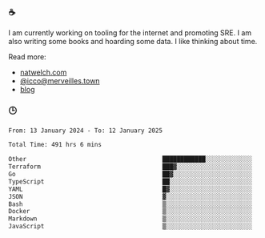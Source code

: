 ### ☕

I am currently working on tooling for the internet and promoting SRE. I am also writing some books and hoarding some data. I like thinking about time. 

Read more:

 - [natwelch.com](https://natwelch.com)
 - [@icco@merveilles.town](https://merveilles.town/@icco)
 - [blog](https://writing.natwelch.com)

### 🕒

<!--START_SECTION:waka-->

```txt
From: 13 January 2024 - To: 12 January 2025

Total Time: 491 hrs 6 mins

Other                                      ████████████░░░░░░░░░░░░░   47.51 %
Terraform                                  ███▓░░░░░░░░░░░░░░░░░░░░░   14.55 %
Go                                         ██▓░░░░░░░░░░░░░░░░░░░░░░   10.57 %
TypeScript                                 ██░░░░░░░░░░░░░░░░░░░░░░░   08.41 %
YAML                                       █▓░░░░░░░░░░░░░░░░░░░░░░░   07.15 %
JSON                                       ▓░░░░░░░░░░░░░░░░░░░░░░░░   02.64 %
Bash                                       ▒░░░░░░░░░░░░░░░░░░░░░░░░   01.64 %
Docker                                     ▒░░░░░░░░░░░░░░░░░░░░░░░░   01.34 %
Markdown                                   ▒░░░░░░░░░░░░░░░░░░░░░░░░   01.23 %
JavaScript                                 ▒░░░░░░░░░░░░░░░░░░░░░░░░   00.99 %
```

<!--END_SECTION:waka-->
